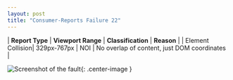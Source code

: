 ```yaml
---
layout: post
title: "Consumer-Reports Failure 22"
---
```

| **Report Type** | **Viewport Range** | **Classification** | **Reason** |
| Element Collision| 329px-767px | NOI | No overlap of content, just DOM coordinates | 

![Screenshot of the fault](../../../assets/images/Consumer-Reports/fault22/overlapWidth548.png){: .center-image }